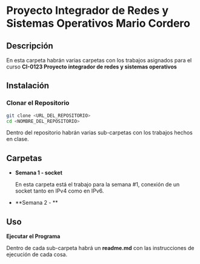 # Proyecto Integrador de Redes y Sistemas Operativos Mario Cordero

## Descripción

En esta carpeta habrán varias carpetas con los trabajos asignados para el curso **CI-0123 Proyecto integrador de redes y sistemas operativos**

## Instalación

### Clonar el Repositorio

   ```bash
   git clone <URL_DEL_REPOSITORIO>
   cd <NOMBRE_DEL_REPOSITORIO>
   ```
   Dentro del repositorio habrán varias sub-carpetas con los trabajos hechos en clase.

## Carpetas
- **Semana 1 - socket**

   En esta carpeta está el trabajo para la semana #1, conexión de un socket tanto en IPv4 como en IPv6.

- **Semana 2 - **


## Uso

**Ejecutar el Programa**

   Dentro de cada sub-carpeta habrá un **readme.md** con las instrucciones de ejecución de cada cosa.
